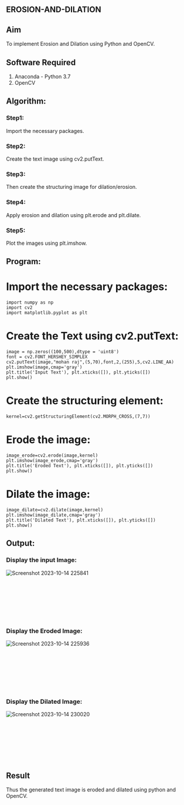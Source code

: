 ##  EROSION-AND-DILATION

## Aim
To implement Erosion and Dilation using Python and OpenCV.
## Software Required
1. Anaconda - Python 3.7
2. OpenCV
## Algorithm:
### Step1:
Import the necessary packages.
<br>


### Step2:
Create the text image using cv2.putText.
<br>

### Step3:
Then create the structuring image for dilation/erosion.
<br>

### Step4:
Apply erosion and dilation using plt.erode and plt.dilate.
<br>

### Step5:
Plot the images using plt.imshow.
<br>

 
## Program:


# Import the necessary packages:
```
import numpy as np
import cv2
import matplotlib.pyplot as plt
```



# Create the Text using cv2.putText:
```
image = np.zeros((100,500),dtype = 'uint8')
font = cv2.FONT_HERSHEY_SIMPLEX
cv2.putText(image,"mohan raj",(5,70),font,2,(255),5,cv2.LINE_AA)
plt.imshow(image,cmap='gray')
plt.title('Input Text'), plt.xticks([]), plt.yticks([])
plt.show()
```



# Create the structuring element:
```
kernel=cv2.getStructuringElement(cv2.MORPH_CROSS,(7,7))
```



# Erode the image:
```
image_erode=cv2.erode(image,kernel)
plt.imshow(image_erode,cmap='gray')
plt.title('Eroded Text'), plt.xticks([]), plt.yticks([])
plt.show()
```




# Dilate the image:
```
image_dilate=cv2.dilate(image,kernel)
plt.imshow(image_dilate,cmap='gray')
plt.title('Dilated Text'), plt.xticks([]), plt.yticks([])
plt.show()
```





## Output:

### Display the input Image:
![Screenshot 2023-10-14 225841](https://github.com/Mohanraj2004/EROSION-AND-DILATION/assets/132890483/a47b933f-89db-4f26-877e-9ee62bd77e00)



<br>
<br>
<br>
<br>
<br>
<br>

### Display the Eroded Image:
![Screenshot 2023-10-14 225936](https://github.com/Mohanraj2004/EROSION-AND-DILATION/assets/132890483/95620306-2b71-42a2-ab11-41f4969e2299)

<br>
<br>
<br>
<br>
<br>
<br>

### Display the Dilated Image:


![Screenshot 2023-10-14 230020](https://github.com/Mohanraj2004/EROSION-AND-DILATION/assets/132890483/9b7080a8-2aba-42f6-8836-5aafd7dd3a67)

<br>
<br>
<br>
<br>
<br>
<br>

## Result
Thus the generated text image is eroded and dilated using python and OpenCV.
